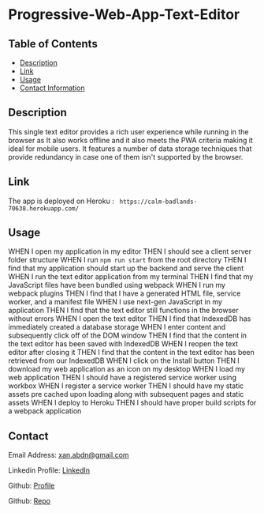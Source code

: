 # Progressive-Web-App-Text-Editor

## Table of Contents

- [Description](#description)
- [Link](#link)
- [Usage](#usage)
- [Contact Information](#contact)

## Description

This single text editor provides a rich user experience while running in the browser as It also works offline and it also meets the PWA criteria making it ideal for mobile users. It features a number of data storage techniques that provide redundancy in case one of them isn't supported by the browser.


## Link

The app is deployed on Heroku : ` https://calm-badlands-70638.herokuapp.com/`

## Usage

WHEN I open my application in my editor
THEN I should see a client server folder structure
WHEN I run `npm run start` from the root directory
THEN I find that my application should start up the backend and serve the client
WHEN I run the text editor application from my terminal
THEN I find that my JavaScript files have been bundled using webpack
WHEN I run my webpack plugins
THEN I find that I have a generated HTML file, service worker, and a manifest file
WHEN I use next-gen JavaScript in my application
THEN I find that the text editor still functions in the browser without errors
WHEN I open the text editor
THEN I find that IndexedDB has immediately created a database storage
WHEN I enter content and subsequently click off of the DOM window
THEN I find that the content in the text editor has been saved with IndexedDB
WHEN I reopen the text editor after closing it
THEN I find that the content in the text editor has been retrieved from our IndexedDB
WHEN I click on the Install button
THEN I download my web application as an icon on my desktop
WHEN I load my web application
THEN I should have a registered service worker using workbox
WHEN I register a service worker
THEN I should have my static assets pre cached upon loading along with subsequent pages and static assets
WHEN I deploy to Heroku
THEN I should have proper build scripts for a webpack application



## Contact

Email Address: xan.abdn@gmail.com

Linkedin Profile: [LinkedIn](https://www.linkedin.com/in/zain-abidin-a2923419a/)

Github: [Profile](https://github.com/zainuabidin)

Github: [Repo](https://github.com/zainuabidin/zain-progressive-web-app)